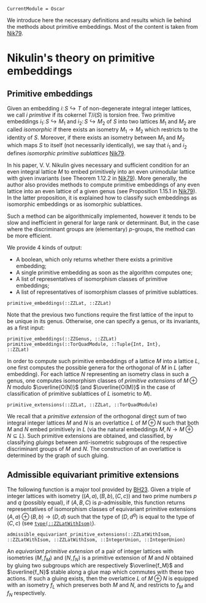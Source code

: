 ```@meta
CurrentModule = Oscar
```

We introduce here the necessary definitions and results which lie behind the
methods about primitive embeddings. Most of the content is taken from
[Nik79](@cite).

# Nikulin's theory on primitive embeddings

## Primitive embeddings

Given an embedding $i\colon S\hookrightarrow T$ of non-degenerate integral
integer lattices, we call $i$ *primitive* if its cokernel $T/i(S)$ is torsion
free. Two primitive embeddings $i_1\colon S\hookrightarrow M_1$ and
$i_2\colon S \hookrightarrow M_2$ of $S$ into two lattices $M_1$ and $M_2$ are
called *isomorphic* if there exists an isometry $M_1 \to M_2$ which restricts to
the identity of $S$. Moreover, if there exists an isometry between $M_1$ and
$M_2$ which maps $S$ to itself (not necessarily identically), we say that $i_1$
and $i_2$ defines *isomorphic primitive sublattices* [Nik79](@cite).

In his paper, V. V. Nikulin gives necessary and sufficient condition for an even
integral lattice $M$ to embed primitively into an even unimodular lattice with
given invariants (see Theorem 1.12.2 in [Nik79](@cite)). More generally, the
author also provides methods to compute primitive embeddings of any even lattice
into an even lattice of a given genus (see Proposition 1.15.1 in [Nik79](@cite)).
In the latter proposition, it is explained how to classify such embeddings as
isomorphic embeddings or as isomorphic sublattices.

Such a method can be algorithmically implemented, however it tends to be slow
and inefficient in general for large rank or determinant. But, in the case
where the discriminant groups are (elementary) $p$-groups, the method can be
more efficient.

We provide 4 kinds of output:
* A boolean, which only returns whether there exists a primitive embedding;
* A single primitive embedding as soon as the algorithm computes one;
* A list of representatives of isomorphism classes of primitive embeddings;
* A list of representatives of isomorphism classes of primitive sublattices.

```@docs
primitive_embeddings(::ZZLat, ::ZZLat)
```

Note that the previous two functions require the first lattice of the input to be
unique in its genus. Otherwise, one can specify a genus, or its invariants, as a
first input:

```@docs
primitive_embeddings(::ZZGenus, ::ZZLat)
primitive_embeddings(::TorQuadModule, ::Tuple{Int, Int},
::ZZLat)
```

In order to compute such primitive embeddings of a lattice $M$ into a lattice
$L$, one first computes the possible genera for the orthogonal of $M$ in $L$
(after embedding). For each lattice $N$ representing an isometry class in such
a genus, one computes isomorphism classes of *primitive extensions* of
$M \oplus N$ modulo $\overline{O(N)}$ (and $\overline{O(M)}$ in the case
of classification of primitive sublattices of $L$ isometric to $M$).

```@docs
primitive_extensions(::ZZLat, ::ZZLat, ::TorQuadModule)
```

We recall that a *primitive extension* of the orthogonal direct sum of two
integral integer lattices $M$ and $N$ is an overlattice $L$ of $M\oplus N$ such
that both $M$ and $N$ embed primitively in $L$ (via the natural embeddings
$M,N \to M\oplus N\subseteq L$). Such primitive extensions are obtained, and
classified, by classifying *gluings* between anti-isometric subgroups of the
respective discriminant groups of $M$ and $N$. The construction of an
overlattice is determined by the graph of such gluing.

## Admissible equivariant primitive extensions

The following function is a major tool provided by [BH23](@cite). Given
a triple of integer lattices with isometry $((A, a), (B, b), (C, c))$ and two prime
numbers $p$ and $q$ (possibly equal), if $(A, B, C)$ is $p$-admissible, this
function returns representatives of isomorphism classes of equivariant primitive
extensions $(A, a)\oplus (B, b)\to (D, d)$ such that the type of $(D, d^q)$ is
equal to the type of $(C, c)$ (see [`type(::ZZLatWithIsom)`](@ref)).

```@docs
admissible_equivariant_primitive_extensions(::ZZLatWithIsom, ::ZZLatWithIsom, ::ZZLatWithIsom, ::IntegerUnion, ::IntegerUnion)
```

An *equivariant primitive extension* of a pair of integer lattices with
isometries $(M, f_M)$ and $(N, f_N)$ is a primitive extension of $M$ and $N$
obtained by gluing two subgroups which are respectively $\overline{f_M}$ and
$\overline{f_N}$ stable along a glue map which commutes with these two actions.
If such a gluing exists, then the overlattice $L$ of $M\oplus N$ is equipped with
an isometry $f_L$ which preserves both $M$ and $N$, and restricts to $f_M$ and
$f_N$ respectively.
